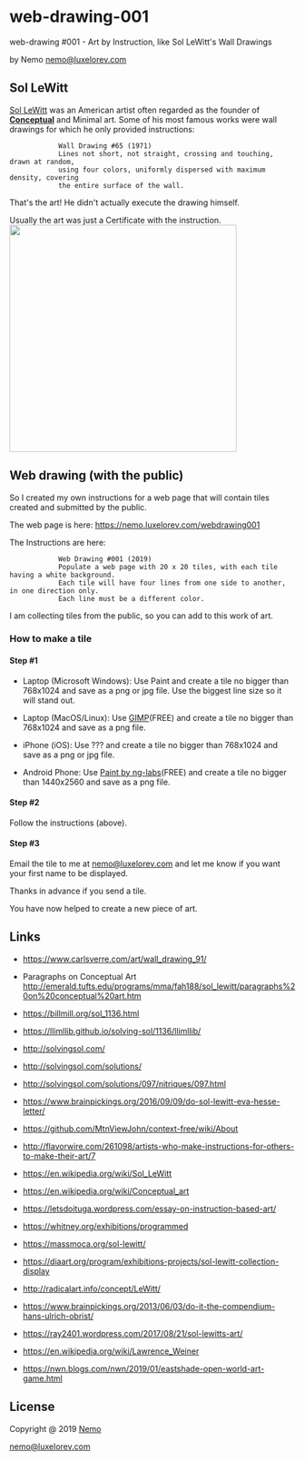 # web-drawing-001
web-drawing #001 - Art by Instruction, like Sol LeWitt's Wall Drawings

by Nemo <nemo@luxelorev.com>

## Sol LeWitt

[Sol LeWitt](http://en.wikipedia.org/wiki/Sol_LeWitt) was an American artist often regarded as the founder of [__Conceptual__](https://en.wikipedia.org/wiki/Conceptual_art) and Minimal art. Some of his most famous works were wall drawings for which he only provided instructions:
            
```
            Wall Drawing #65 (1971)
            Lines not short, not straight, crossing and touching, drawn at random, 
            using four colors, uniformly dispersed with maximum density, covering
            the entire surface of the wall.
```

That's the art! He didn't actually execute the drawing himself.

Usually the art was just a Certificate with the instruction.
<img align="center" height="400" src="https://billmill.org/images/sol/lewitt_49_instructions.jpg">

## Web drawing (with the public)

So I created my own instructions for a web page that will contain tiles created and submitted by the public.

The web page is here:  https://nemo.luxelorev.com/webdrawing001

The Instructions are here:
```
            Web Drawing #001 (2019)
            Populate a web page with 20 x 20 tiles, with each tile having a white background.
            Each tile will have four lines from one side to another, in one direction only.
            Each line must be a different color.
```

I am collecting tiles from the public, so you can add to this work of art.

### How to make a tile

#### Step #1
- Laptop (Microsoft Windows):
    Use Paint and create a tile no bigger than 768x1024 and save as a png or jpg file.  Use the biggest line size so it will stand out.

- Laptop (MacOS/Linux): 
    Use [GIMP](https://www.gimp.org/downloads/)(FREE) and create a tile no bigger than 768x1024 and save as a png file.

- iPhone (iOS):
    Use ??? and create a tile no bigger than 768x1024 and save as a png or jpg file.

- Android Phone:
    Use [Paint by ng-labs](https://play.google.com/store/apps/details?id=com.ng_labs.paint)(FREE) and create a tile no bigger than 1440x2560 and save as a png file.

#### Step #2
   Follow the instructions (above).

#### Step #3
   Email the tile to me at nemo@luxelorev.com and let me know if you want your first name to be displayed.

Thanks in advance if you send a tile.

You have now helped to create a new piece of art.
          

## Links

- https://www.carlsverre.com/art/wall_drawing_91/

- Paragraphs on Conceptual Art  http://emerald.tufts.edu/programs/mma/fah188/sol_lewitt/paragraphs%20on%20conceptual%20art.htm

- https://billmill.org/sol_1136.html

- https://llimllib.github.io/solving-sol/1136/llimllib/

- http://solvingsol.com/

- http://solvingsol.com/solutions/

- http://solvingsol.com/solutions/097/nitriques/097.html

- https://www.brainpickings.org/2016/09/09/do-sol-lewitt-eva-hesse-letter/

- https://github.com/MtnViewJohn/context-free/wiki/About

- http://flavorwire.com/261098/artists-who-make-instructions-for-others-to-make-their-art/7

- https://en.wikipedia.org/wiki/Sol_LeWitt

- https://en.wikipedia.org/wiki/Conceptual_art

- https://letsdoituga.wordpress.com/essay-on-instruction-based-art/

- https://whitney.org/exhibitions/programmed

- https://massmoca.org/sol-lewitt/

- https://diaart.org/program/exhibitions-projects/sol-lewitt-collection-display

- http://radicalart.info/concept/LeWitt/

- https://www.brainpickings.org/2013/06/03/do-it-the-compendium-hans-ulrich-obrist/

- https://ray2401.wordpress.com/2017/08/21/sol-lewitts-art/

- https://en.wikipedia.org/wiki/Lawrence_Weiner

- https://nwn.blogs.com/nwn/2019/01/eastshade-open-world-art-game.html

## License

Copyright @ 2019 [Nemo](https://nemo.luxelorev.com)

<nemo@luxelorev.com>
